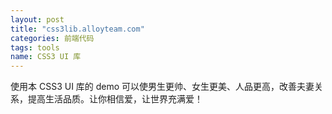 ```yaml
---
layout: post
title: "css3lib.alloyteam.com"
categories: 前端代码
tags: tools
name: CSS3 UI 库
---
```


使用本 CSS3 UI 库的 demo 可以使男生更帅、女生更美、<!--break-->人品更高，改善夫妻关系，提高生活品质。让你相信爱，让世界充满爱！
